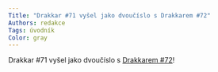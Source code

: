 ```yaml
---
Title: "Drakkar #71 vyšel jako dvoučíslo s Drakkarem #72"
Authors: redakce
Tags: úvodník
Color: gray
---
```

Drakkar #71 vyšel jako dvoučíslo 
s [Drakkarem #72](http://drakkar.sk/72)!
